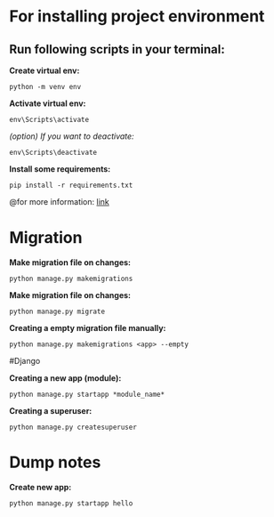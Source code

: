 # For installing project environment

## Run following scripts in your terminal:

**Create virtual env:**
```
python -m venv env
```

**Activate virtual env:**
```
env\Scripts\activate
```

*(option) If you want to deactivate:*
```
env\Scripts\deactivate
```

**Install some requirements:**
```
pip install -r requirements.txt
```

@for more information: [link](https://www.tabnine.com/blog/how-to-create-django-projects-in-pycharm-community-edition/)

# Migration
**Make migration file on changes:**
```
python manage.py makemigrations
```

**Make migration file on changes:**
```
python manage.py migrate
```

**Creating a empty migration file manually:**
```
python manage.py makemigrations <app> --empty
```

#Django

**Creating a new app (module):**
```
python manage.py startapp *module_name*
```

**Creating a superuser:**
```
python manage.py createsuperuser
```

# Dump notes

**Create new app:**
```
python manage.py startapp hello
```
